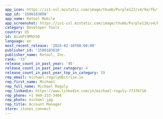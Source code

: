 ```yaml
---
app_icon: https://is1-ssl.mzstatic.com/image/thumb/Purple122/v4/9a/fb/ff/9afbfff8-b1b0-d49f-9d96-332f90b264ee/AppIcon-0-1x_U007emarketing-0-7-0-85-220.png/1024x1024bb.png
app_id: '1586183808'
app_name: Retool Mobile
app_screenshot: https://is1-ssl.mzstatic.com/image/thumb/Purple116/v4/bb/56/24/bb56242d-e503-d08e-f63c-1009b3c6e9d2/94b24f87-ad0a-4386-a8e4-4fc36c99fa92_appstore-1-6.5-2.png/1284x2778bb.png
category: Developer Tools
country: US
id: AivkPs9Mkh5D
language: en
most_recent_release: '2024-02-16T00:00:00'
publisher_id: '1586183810'
publisher_name: Retool, Inc.
rank: '73'
release_count_in_past_year: '45'
release_count_in_past_year_category: 4
release_count_in_past_year_top_in_category: 19
rep_email: michael.roguly@bitrise.io
rep_first_name: Michael
rep_full_name: Michael Roguly
rep_linkedin: https://www.linkedin.com/in/michael-roguly-77376710
rep_phone: +1 949-233-3404
rep_photo: michael.jpg
rep_title: Account Manager
store: itunes_connect
---
```

